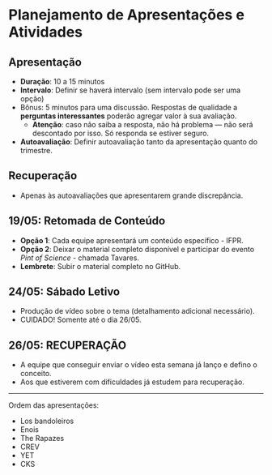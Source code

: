 # Planejamento de Apresentações e Atividades

## Apresentação
- **Duração**: 10 a 15 minutos  
- **Intervalo**: Definir se haverá intervalo (sem intervalo pode ser uma opção)
- Bônus: 5 minutos para uma discussão. Respostas de qualidade a **perguntas interessantes** poderão agregar valor à sua avaliação.
    - **Atenção**: caso não saiba a resposta, não há problema — não será descontado por isso. Só responda se estiver seguro.
- **Autoavaliação**: Definir autoavaliação tanto da apresentação quanto do trimestre.  

## Recuperação
- Apenas às autoavaliações que apresentarem grande discrepância.

## 19/05: Retomada de Conteúdo
- **Opção 1**: Cada equipe apresentará um conteúdo específico - IFPR.
- **Opção 2**: Deixar o material completo disponível e participar do evento *Pint of Science* - chamada Tavares.
- **Lembrete**: Subir o material completo no GitHub.

## 24/05: Sábado Letivo
- Produção de vídeo sobre o tema (detalhamento adicional necessário).
- CUIDADO! Somente até o dia 26/05.

## 26/05: RECUPERAÇÃO
- A equipe que conseguir enviar o vídeo esta semana já lanço e defino o conceito.
- Aos que estiverem com dificuldades já estudem para recuperação.
---

Ordem das apresentações:
- Los bandoleiros  
- Enois  
- The Rapazes  
- CREV  
- YET  
- CKS  


